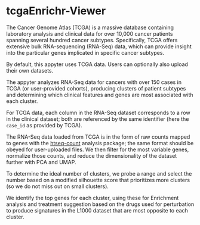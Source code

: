# tcgaEnrichr-Viewer

The Cancer Genome Atlas (TCGA) is a massive database containing laboratory analysis and clinical data for over 10,000 cancer patients spanning several hundred cancer subtypes. Specifically, TCGA offers extensive bulk RNA-sequencing (RNA-Seq) data, which can provide insight into the particular genes implicated in specific cancer subtypes.

By default, this appyter uses TCGA data. Users can optionally also upload their own datasets.

The appyter analyzes RNA-Seq data for cancers with over 150 cases in TCGA (or user-provided cohorts), producing clusters of patient subtypes and determining which clinical features and genes are most associated with each cluster.

For TCGA data, each column in the RNA-Seq dataset corresponds to a row in the clinical dataset; both are referenced by the same identifier (here the `case_id` as provided by TCGA).

The RNA-Seq data loaded from TCGA is in the form of raw counts mapped to genes with the [htseq-count](https://htseq.readthedocs.io/en/release_0.9.0/count.html) analysis package; the same format should be obeyed for user-uploaded files. We then filter for the most variable genes, normalize those counts, and reduce the dimensionality of the dataset further with PCA and UMAP.

To determine the ideal number of clusters, we probe a range and select the number based on a modified silhouette score that prioritizes more clusters (so we do not miss out on small clusters).

We identify the top genes for each cluster, using these for Enrichment analysis and treatment suggestion based on the drugs used for perturbation to produce signatures in the L1000 dataset that are most opposite to each cluster.
